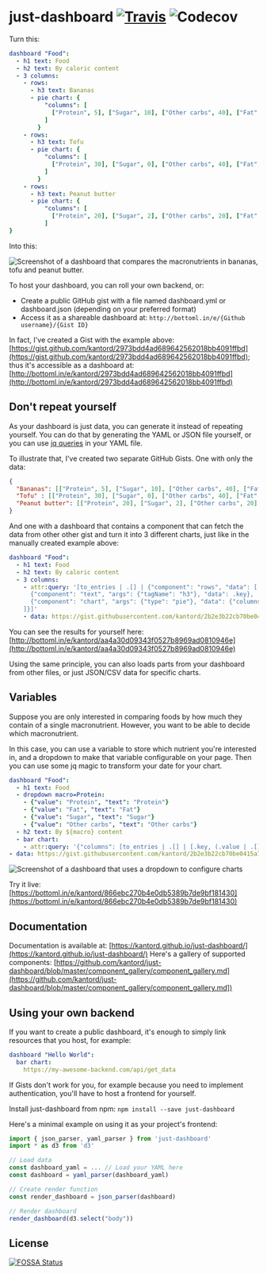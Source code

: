 # just-dashboard [![Travis](https://img.shields.io/travis/kantord/just-dashboard/master.svg)]() ![Codecov](https://img.shields.io/codecov/c/github/kantord/just-dashboard/master.svg)

Turn this:
```yaml
dashboard "Food":
  - h1 text: Food
  - h2 text: By caloric content
  - 3 columns:
    - rows:
      - h3 text: Bananas
      - pie chart: {
          "columns": [
            ["Protein", 5], ["Sugar", 10], ["Other carbs", 40], ["Fat", 1]
          ]
        }
    - rows:
      - h3 text: Tofu
      - pie chart: {
          "columns": [
            ["Protein", 30], ["Sugar", 0], ["Other carbs", 40], ["Fat", 3]
          ]
        }
    - rows:
      - h3 text: Peanut butter
      - pie chart: {
          "columns": [
            ["Protein", 20], ["Sugar", 2], ["Other carbs", 20], ["Fat", 50]
          ]
}
```

Into this:

![Screenshot of a dashboard that compares the macronutrients in bananas, tofu and peanut butter.](https://github.com/kantord/just-dashboard/raw/master/screenshot.png "")

To host your dashboard, you can roll your own backend, or:

- Create a public GitHub gist with a file named dashboard.yml or dashboard.json (depending on your preferred format)
- Access it as a shareable dashboard at: `http://bottoml.in/e/{Github username}/{Gist ID}`

In fact, I've created a Gist with the example above: [https://gist.github.com/kantord/2973bdd4ad689642562018bb4091ffbd](https://gist.github.com/kantord/2973bdd4ad689642562018bb4091ffbd); 
thus it's accessible as a dashboard at: [http://bottoml.in/e/kantord/2973bdd4ad689642562018bb4091ffbd](http://bottoml.in/e/kantord/2973bdd4ad689642562018bb4091ffbd)

## Don't repeat yourself
As your dashboard is just data, you can generate it instead of repeating yourself. You can do that by generating the YAML or JSON file yourself, or you can use [jq queries](https://stedolan.github.io/jq/) in your YAML file.

To illustrate that, I've created two separate GitHub Gists. One with only the
data:

```json
{
  "Bananas": [["Protein", 5], ["Sugar", 10], ["Other carbs", 40], ["Fat", 1]],
  "Tofu" : [["Protein", 30], ["Sugar", 0], ["Other carbs", 40], ["Fat", 3]],
  "Peanut butter": [["Protein", 20], ["Sugar", 2], ["Other carbs", 20], ["Fat", 50]]
}
```

And one with a dashboard that contains a component that can fetch the data from
other other gist and turn it into 3 different charts, just like in the manually
created example above:

```yaml
dashboard "Food":
  - h1 text: Food
  - h2 text: By caloric content
  - 3 columns:
    - attr:query: '[to_entries | .[] | {"component": "rows", "data": [
      {"component": "text", "args": {"tagName": "h3"}, "data": .key},
      {"component": "chart", "args": {"type": "pie"}, "data": {"columns": .value}}
    ]}]'
    - data: https://gist.githubusercontent.com/kantord/2b2e3b22cb70be0415a7d50c395fa411/raw/47542f8a3db0d65aeeb48e28ddfaa8feabbc72b5/nutri.json
```

You can see the results for yourself here: [http://bottoml.in/e/kantord/aa4a30d09343f0527b8969ad0810946e](http://bottoml.in/e/kantord/aa4a30d09343f0527b8969ad0810946e)

Using the same principle, you can also loads parts from your dashboard from
other files, or just JSON/CSV data for specific charts.

## Variables
Suppose you are only interested in comparing foods by how much they contain of
a single macronutrient. However, you want to be able to decide which
macronutrient.

In this case, you can use a variable to store which nutrient you're interested
in, and a dropdown to make that variable configurable on your page. Then you
can use some jq magic to transform your date for your chart.

```yaml
dashboard "Food":
  - h1 text: Food
  - dropdown macro=Protein:
    - {"value": "Protein", "text": "Protein"}
    - {"value": "Fat", "text": "Fat"}
    - {"value": "Sugar", "text": "Sugar"}
    - {"value": "Other carbs", "text": "Other carbs"}
  - h2 text: By ${macro} content
  - bar chart:
    - attr:query: '{"columns": [to_entries | .[] | [.key, (.value | .[] | select(.[0] == "${macro}"))[1] ]]}'
- data: https://gist.githubusercontent.com/kantord/2b2e3b22cb70be0415a7d50c395fa411/raw/47542f8a3db0d65aeeb48e28ddfaa8feabbc72b5/nutri.json
```

![Screenshot of a dashboard that uses a dropdown to configure charts](https://github.com/kantord/just-dashboard/raw/master/screenshot_variables.png "")

Try it live: [https://bottoml.in/e/kantord/866ebc270b4e0db5389b7de9bf181430](https://bottoml.in/e/kantord/866ebc270b4e0db5389b7de9bf181430)

## Documentation

Documentation is available at: [https://kantord.github.io/just-dashboard/](https://kantord.github.io/just-dashboard/)
Here's a gallery of supported components: [https://github.com/kantord/just-dashboard/blob/master/component_gallery/component_gallery.md](https://github.com/kantord/just-dashboard/blob/master/component_gallery/component_gallery.md])

## Using your own backend

If you want to create a public dashboard, it's enough to simply link resources that you host, for example:
```yaml
dashboard "Hello World":
  bar chart:
    https://my-awesome-backend.com/api/get_data
```

If Gists don't work for you, for example because you need to implement authentication, you'll have to host a frontend for yourself.

Install just-dashboard from npm:
```npm install --save just-dashboard```

Here's a minimal example on using it as your project's frontend:
```javascript
import { json_parser, yaml_parser } from 'just-dashboard'
import * as d3 from 'd3'

// Load data
const dashboard_yaml = ... // Load your YAML here
const dashboard = yaml_parser(dashboard_yaml)

// Create render function
const render_dashboard = json_parser(dashboard)

// Render dashboard
render_dashboard(d3.select("body"))

```


## License
[![FOSSA Status](https://app.fossa.io/api/projects/git%2Bgithub.com%2Fkantord%2Fjust-dashboard.svg?type=large)](https://app.fossa.io/projects/git%2Bgithub.com%2Fkantord%2Fjust-dashboard?ref=badge_large)
